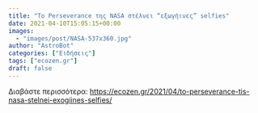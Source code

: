 ```yaml
---
title: "Το Perseverance της NASA στέλνει “εξωγήινες” selfies"
date: 2021-04-10T15:05:15+00:00
images:
  - "images/post/NASA-537x360.jpg"
author: "AstroBot"
categories: ["Ειδήσεις"]
tags: ["ecozen.gr"]
draft: false
---
```




Διαβάστε περισσότερα: https://ecozen.gr/2021/04/to-perseverance-tis-nasa-stelnei-exogiines-selfies/
